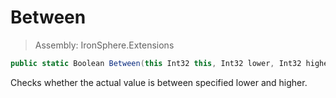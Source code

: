 ﻿

# Between

> Assembly: IronSphere.Extensions

```csharp
public static Boolean Between(this Int32 this, Int32 lower, Int32 higher)
```

Checks whether the actual value is between specified lower and higher.

